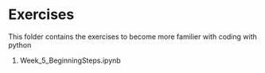 # Exercises 
This folder contains the exercises to become more familier with coding with python 

1. Week_5_BeginningSteps.ipynb
